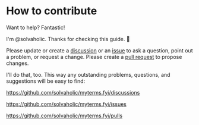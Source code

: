 # How to contribute

Want to help? Fantastic!

I'm @solvaholic. Thanks for checking this guide. :wave:

Please update or create a [discussion] or an [issue] to ask a question, point out a problem, or request a change. Please create a [pull request] to propose changes.

I'll do that, too. This way any outstanding problems, questions, and suggestions will be easy to find:

<https://github.com/solvaholic/myterms.fyi/discussions>

<https://github.com/solvaholic/myterms.fyi/issues>

<https://github.com/solvaholic/myterms.fyi/pulls>

[discussion]: https://github.com/solvaholic/myterms.fyi/discussions
[issue]: https://github.com/solvaholic/myterms.fyi/issues/new
[pull request]: https://github.com/solvaholic/myterms.fyi/compare